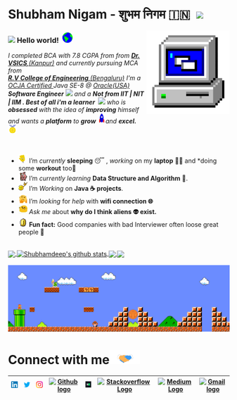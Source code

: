 # Shubham Nigam - शुभम निगम 🇮🇳 &nbsp;<img src="https://github.com/TheDudeThatCode/TheDudeThatCode/blob/master/Assets/Mario_Hello_Big.gif" width="30px">


<!-- 
    &nbsp; [![HitCount](http://hits.dwyl.com/TheDudeThatCode/TheDudeThatCode.svg)](http://hits.dwyl.com/TheDudeThatCode/TheDudeThatCode) 
-->

<img align="right" alt="PC GIF" src="https://github.com/daadestroyer/daadestroyer/blob/master/Assets/PC.gif" width="190" />

### <img src="https://github.com/TheDudeThatCode/daadestroyer/blob/master/Assets/Hi.gif" width="29px"> **Hello world!** &nbsp;<img src="https://github.com/daadestroyer/daadestroyer/blob/master/Assets/Earth.gif" width="24px">

<p>
  <em>
    I completed BCA with 7.8 CGPA from from <a href="http://vsicskanpur.org/"> <b>Dr. VSICS</b>,(Kanpur)</a> and currently pursuing MCA from <a href="https://rvce.edu.in//"> <b> <br> R.V College of Engineering</b>,(Bengaluru)</a>   
      I'm a <a href="https://education.oracle.com/java-se-8-programmer-i/pexam_1Z0-808">OCJA Certified </a> Java SE-8 @ <a href="https://www.oracle.com/index.html">Oracle(USA) </a>   <b>Software Engineer</b> <img src="https://github.com/TheDudeThatCode/TheDudeThatCode/blob/master/Assets/Developer.gif" width="30px"> and a <b>Not from IIT | NIT | IIM  . Best of all i'm a learner </b>&nbsp;<img src="https://github.com/TheDudeThatCode/TheDudeThatCode/blob/master/Assets/Designer.gif" width="36px">  who is <b>obsessed</b>
    with the idea of <b>improving</b> himself and wants a <b>platform</b> to 
    <b>grow</b> <img src="https://github.com/daadestroyer/daadestroyer/blob/master/Assets/Rocket.gif" width="18px">and 
    <b>excel.</b> <img src="https://github.com/daadestroyer/daadestroyer/blob/master/Assets/Medal.gif" width="20px">
  </em>  
</p>

<br>

- <img alt="GIF" src="https://github.com/daadestroyer/daadestroyer/blob/main/Assets/wave.gif" width="20vw" /> I’m *currently* **sleeping** 😴 , *working* on my **laptop** 👨‍💻 and *doing some **workout** too💪
- <img alt="GIF" src="https://github.com/daadestroyer/daadestroyer/blob/main/Assets/gandalf_parrot.gif" width="20vw" /> I’m *currently learning* **Data Structure and Algorithm** 💪.
- <img alt="GIF" src="https://github.com/daadestroyer/daadestroyer/blob/main/Assets/headbang.gif" width="20vw" /> I’m *Working* on **Java ☕ projects**.
- <img alt="GIF" src="https://github.com/daadestroyer/daadestroyer/blob/main/Assets/hmm.gif" width="20vw" /> I’m *looking* for *help* with **wifi connection 🌐**
- <img alt="GIF" src="https://github.com/daadestroyer/daadestroyer/blob/main/Assets/happy.gif" width="20vw" /> *Ask me* about **why do I think aliens 👽 exist.**
- <img alt="GIF" src="https://github.com/daadestroyer/daadestroyer/blob/main/Assets/coin.gif" width="20vw" /> **Fun fact:** Good companies with bad Interviewer often loose great people 🤙

<br>

<a href="https://github.com/daadestroyer">
  <img align="center" src="https://github-readme-stats.vercel.app/api/top-langs/?username=TheDudeThatCode&theme=dark&hide_langs_below=1" />
</a>

<a href="https://github.com/daadestroyer">
 <img align="center" src="https://github-readme-stats.vercel.app/api?username=TheDudeThatCode&show_icons=true&theme=dark&line_height=27" alt="Shubhamdeep's github stats"/>
</a>


<a href="https://github.com/daadestroyer/daadestroyer">
  <img align="center" src="https://github-readme-stats.vercel.app/api/pin/?username=daadestroyer&repo=daadestroyer&theme=dark" />
</a>

<a href="https://github.com/daadestroyer/Fun-with-DS-and-Algo">
 <img align="center" src="https://github-readme-stats.vercel.app/api/pin/?username=daadestroyer&repo=daadestroyer&theme=dark" />
</a>

<br>

<br>

<img src="https://github.com/daadestroyer/daadestroyer/blob/master/Assets/Mario_Gameplay.gif" alt="Mario Game" width="980">

<br>

# Connect with me<img src="https://github.com/daadestroyer/daadestroyer/blob/master/Assets/Handshake.gif" height="32px">



| [<img src="https://github.com/daadestroyer/daadestroyer/blob/master/Assets/Linkedin.svg" alt="Linkedin Logo" width="32">](https://in.linkedin.com/in/daadestroyer) | [<img src="https://github.com/daadestroyer/daadestroyer/blob/master/Assets/Twitter.svg" alt="Twitter Logo" width="32">](https://twitter.com/daadestroyer) | [<img src="https://github.com/daadestroyer/daadestroyer/blob/master/Assets/Instagram.svg" alt="instagram logo" width="32">](https://www.instagram.com/thedudethatcode/)| [<img src="https://cdn.svgporn.com/logos/github-icon.svg" alt="Github logo" width="34">](https://github.com/TheDudeThatCode) | [<img src="https://github.com/daadestroyer/daadestroyer/blob/master/Assets/HackerRank.svg" alt="HackerRank Logo" width="30">](https://www.hackerrank.com/) | [<img src="https://cdn.svgporn.com/logos/stackoverflow-icon.svg" alt="Stackoverflow Logo" width="28">](https://stackoverflow.com/users/13944080/thedudethatcode) | [<img src="https://cdn.svgporn.com/logos/medium.svg" alt="Medium Logo" width="30">](https://medium.com/@shubhamdeepjha) | [<img src="https://github.com/TheDudeThatCode/TheDudeThatCode/blob/master/Assets/Gmail.svg" alt="Gmail logo" height="32">](mailto:thedudethatcode@gmail.com)
|:---:|:---:|:---:|:---:|:---:|:---:|:---:|:---:|



<br>
<br>






<!--

![Dino](https://github.com/TheDudeThatCode/daadestroyer/blob/master/Assets/dino.gif)

<a href="https://in.linkedin.com/in/daadestroyer">
    <img align="left" alt="Shubhamdeep Jha | Linkedin" width="24px" src="https://github.com/daadestroyer/daadestroyer/blob/master/Assets/Linkedin.svg" />
  </a> &nbsp;&nbsp;
  <a href="https://twitter.com/TheDudeThatCode">
    <img align="left" alt="Shubhamdeep Jha | Twitter" width="26px" src="https://github.com/TheDudeThatCode/daadestroyer/blob/master/Assets/Twitter.svg" />
  </a> &nbsp;&nbsp;
  <a href="https://www.instagram.com/daadestroyer_14/">
    <img align="left" alt="Shubhamdeep Jha | Instagram" width="24px" src="https://github.com/daadestroyer/daadestroyer/blob/master/Assets/Instagram.svg" />
  </a> &nbsp;&nbsp;
  <a href="mailto:nigamshubham2000@gmail.com">
    <img align="left" alt="Shubhamdeep Jha | Gmail" width="26px" src="https://github.com/daadestroyer/daadestroyer/blob/master/Assets/Gmail.svg" />
  </a>
  
  
  
| [<img src="https://github.com/TheDudeThatCode/TheDudeThatCode/blob/master/Assets/Linkedin.svg" alt="Shubhamdeep Jha | Linkedin" width="34">](https://in.linkedin.com/in/TheDudeThatCode) | [<img src="https://github.com/TheDudeThatCode/TheDudeThatCode/blob/master/Assets/Instagram.svg" alt="instagram logo" width="24">](https://www.instagram.com/delta231_/) | [<img src="https://raw.githubusercontent.com/Delta456/Delta456/master/img/dev.png" alt="dev logo" width="24">](https://dev.to/delta456)| [<img src="https://raw.githubusercontent.com/Delta456/Delta456/master/img/deviant_art.jpg" alt="dev logo" width="24">](https://www.deviantart.com/delta2318) | [<img src="https://raw.githubusercontent.com/Delta456/Delta456/master/img/twitter.png" alt="twitter logo" width="34">](https://twitter.com/Delta2315) | [<img src="https://raw.githubusercontent.com/Delta456/Delta456/master/img/stack.svg" alt="stack logo" width="24">](https://stackoverflow.com/users/10053063/delta231) | [<img src="https://raw.githubusercontent.com/Delta456/Delta456/master/img/gitlab.png" alt="gitlab logo" width="24">](https://gitlab.com/Delta456) | [<img src="https://raw.githubusercontent.com/Delta456/Delta456/master/img/reddit.jpg" alt="reddit logo" width="24">](https://www.reddit.com/user/Delta231)
|---|---|---|---|---|---|---|---|





## 𝗠𝘆 𝗧𝗲𝗰𝗸 𝗦𝘁𝗮𝗰𝗸

<table>
  <tbody>
    <tr valign="top">
      <td width="25%" align="center">
        <span>𝗛𝗧𝗠𝗟𝟱</span><br><br><br>
        <img height="64px" src="https://cdn.svgporn.com/logos/html-5.svg">
      </td>
      <td width="25%" align="center">
        <span>𝗖𝗦𝗦𝟯</span><br><br><br>
        <img height="64px" src="https://cdn.svgporn.com/logos/css-3.svg">
      </td>
      <td width="25%" align="center">
        <span>𝗝𝗮𝘃𝗮𝗦𝗰𝗿𝗶𝗽𝘁</span><br><br><br>
        <img height="64px" src="https://cdn.svgporn.com/logos/javascript.svg">
      </td>
      <td width="25%" align="center">
        <span>𝗩𝘂𝗲</span><br><br><br>
        <img height="64px" src="https://cdn.svgporn.com/logos/vue.svg">
      </td>
    </tr>
    <tr valign="top">
      <td width="25%" align="center">
        <span>𝗪𝗲𝗯𝗽𝗮𝗰𝗸</span><br><br><br>
        <img height="64px" src="https://cdn.svgporn.com/logos/webpack.svg">
      </td>
      <td width="25%" align="center">
        <span>𝗘𝘀𝗹𝗶𝗻𝘁</span><br><br><br>
        <img height="64px" src="https://cdn.svgporn.com/logos/eslint.svg">
      </td>
      <td width="25%" align="center">
        <span>𝗚𝗶𝘁</span><br><br><br>
        <img height="64px" src="https://cdn.svgporn.com/logos/git-icon.svg">
      </td>
      <td width="25%" align="center">
        <span>𝗩𝗦 𝗖𝗼𝗱𝗲</span><br><br><br>
        <img height="64px" src="https://cdn.svgporn.com/logos/visual-studio-code.svg">
      </td>
    </tr>
    <tr valign="top">
      <td width="25%" align="center">
        <span>𝗟𝗲𝘀𝘀</span><br><br><br>
        <img height="64px" src="https://cdn.svgporn.com/logos/less.svg">
      </td>
      <td width="25%" align="center">
        <span>𝗦𝗮𝘀𝘀/𝗦𝗖𝗦𝗦</span><br><br><br>
        <img height="64px" src="https://cdn.svgporn.com/logos/sass.svg">
      </td>
      <td width="25%" align="center">
        <span>𝗧𝗮𝗶𝗹𝘄𝗶𝗻𝗱𝗖𝘀𝘀</span><br><br><br>
        <img height="64px" src="https://cdn.svgporn.com/logos/tailwindcss-icon.svg">
      </td>
      <td width="25%" align="center">
        <span>𝗡𝗲𝘁𝗹𝗶𝗳𝘆</span><br><br><br>
        <img height="64px" src="https://cdn.svgporn.com/logos/netlify.svg">
      </td>
    </tr>
  </tbody>
</table>


![visitors](https://visitor-badge.laobi.icu/badge?page_id=TheDudeThatCode)

-->
